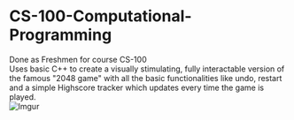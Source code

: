 # CS-100-Computational-Programming  
Done as Freshmen for course CS-100  
Uses basic C++ to create a visually stimulating, fully interactable version of the famous "2048 game" with all the basic functionalities like undo, restart and a simple Highscore tracker which updates every time the game is played.  
![Imgur](https://i.imgur.com/lUXK1uk.gifv)

